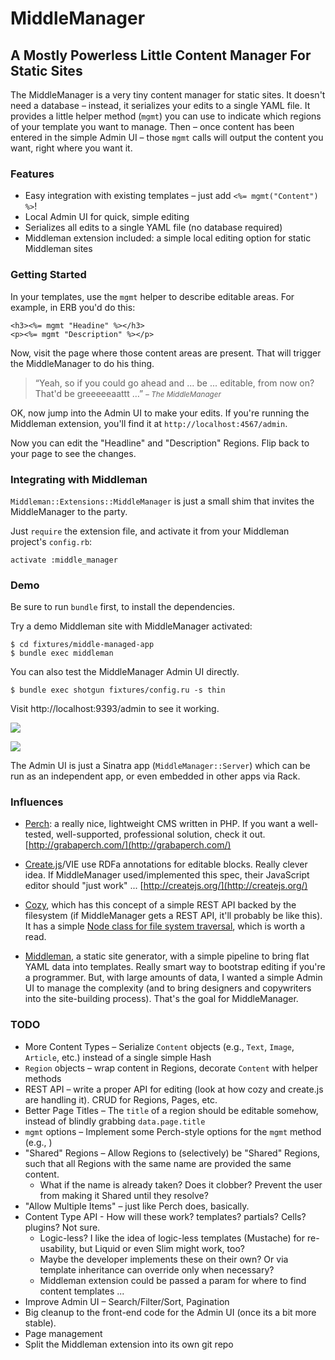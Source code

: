 # MiddleManager
## A Mostly Powerless Little Content Manager For Static Sites

The MiddleManager is a very tiny content manager for static sites. It doesn't need a database – instead, it serializes your edits to a single YAML file. It provides a little helper method (`mgmt`) you can use to indicate which regions of your template you want to manage. Then – once content has been entered in the simple Admin UI – those `mgmt` calls will output the content you want, right where you want it.

### Features
- Easy integration with existing templates – just add `<%= mgmt("Content") %>`!
- Local Admin UI for quick, simple editing
- Serializes all edits to a single YAML file (no database required)
- Middleman extension included: a simple local editing option for static Middleman sites

### Getting Started

In your templates, use the `mgmt` helper to describe editable areas. For example, in ERB you'd do this:

    <h3><%= mgmt "Headine" %></h3>
    <p><%= mgmt "Description" %></p>

Now, visit the page where those content areas are present. That will trigger the MiddleManager to do his thing.

<blockquote>
  “Yeah, so if you could go ahead and ... be ... editable, from now on? That'd be greeeeeaattt …”
  <small><cite>– The MiddleManager</cite></small>
</blockquote>

OK, now jump into the Admin UI to make your edits. If you're running the Middleman extension, you'll find it at `http://localhost:4567/admin`.

Now you can edit the "Headline" and "Description" Regions. Flip back to your page to see the changes.

### Integrating with Middleman

`Middleman::Extensions::MiddleManager` is just a small shim that invites the MiddleManager to the party.

Just `require` the extension file, and activate it from your Middleman project's `config.rb`:

    activate :middle_manager

### Demo

Be sure to run `bundle` first, to install the dependencies.

Try a demo Middleman site with MiddleManager activated:

    $ cd fixtures/middle-managed-app
    $ bundle exec middleman

You can also test the MiddleManager Admin UI directly. 

    $ bundle exec shotgun fixtures/config.ru -s thin

Visit http://localhost:9393/admin to see it working. 

![](https://github.com/downloads/audionerd/middlemanager/middlemanager-admin-ui-index.png)

![](https://github.com/downloads/audionerd/middlemanager/middlemanager-admin-ui-region-editing.png)

The Admin UI is just a Sinatra app (`MiddleManager::Server`) which can be run as an independent app, or even embedded in other apps via Rack.

### Influences

* [Perch](http://grabaperch.com/): a really nice, lightweight CMS written in PHP. If you want a well-tested, well-supported, professional solution, check it out.
[http://grabaperch.com/](http://grabaperch.com/)

* [Create.js](http://createjs.org/)/VIE use RDFa annotations for editable blocks. Really clever idea. If MiddleManager used/implemented this spec, their JavaScript editor should "just work" ...
[http://createjs.org/](http://createjs.org/)

* [Cozy](https://github.com/gnarmis/cozy), which has this concept of a simple REST API backed by the filesystem (if MiddleManager gets a REST API, it'll probably be like this). It has a simple [Node class for file system traversal](https://github.com/gnarmis/cozy/blob/master/node.rb), which is worth a read.

* [Middleman](https://github.com/middleman/middleman), a static site generator, with a simple pipeline to bring flat YAML data into templates. Really smart way to bootstrap editing if you're a programmer. But, with large amounts of data, I wanted a simple Admin UI to manage the complexity (and to bring designers and copywriters into the site-building process). That's the goal for MiddleManager.

### TODO
- More Content Types – Serialize `Content` objects (e.g., `Text`, `Image`, `Article`, etc.) instead of a single simple Hash
- `Region` objects – wrap content in Regions, decorate `Content` with helper methods
- REST API – write a proper API for editing (look at how cozy and create.js are handling it). CRUD for Regions, Pages, etc.
- Better Page Titles – The `title` of a region should be editable somehow, instead of blindly grabbing `data.page.title`
- `mgmt` options – Implement some Perch-style options for the `mgmt` method (e.g., )
- "Shared" Regions – Allow Regions to (selectively) be "Shared" Regions, such that all Regions with the same name are provided the same content. 
  - What if the name is already taken? Does it clobber? Prevent the user from making it Shared until they resolve?
- "Allow Multiple Items" – just like Perch does, basically.
- Content Type API - How will these work? templates? partials? Cells? plugins? Not sure. 
  - Logic-less? I like the idea of logic-less templates (Mustache) for re-usability, but Liquid or even Slim might work, too? 
  - Maybe the developer implements these on their own? Or via template inheritance can override only when necessary?
  - Middleman extension could be passed a param for where to find content templates ...
- Improve Admin UI – Search/Filter/Sort, Pagination
- Big cleanup to the front-end code for the Admin UI (once its a bit more stable).
- Page management
- Split the Middleman extension into its own git repo
